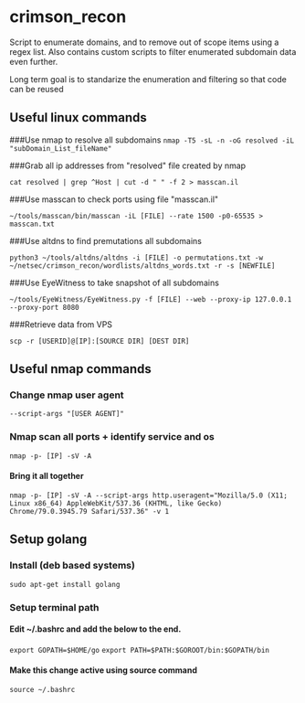 # crimson_recon

Script to enumerate domains, and to remove out of scope items using a regex list. Also contains custom scripts to filter enumerated subdomain data even further.

Long term goal is to standarize the enumeration and filtering so that code can be reused

## Useful linux commands

###Use nmap to resolve all subdomains
``nmap -T5 -sL -n -oG resolved -iL "subDomain_List_fileName"``

###Grab all ip addresses from "resolved" file created by nmap

``cat resolved | grep ^Host | cut -d " " -f 2 > masscan.il``

###Use masscan to check ports using file "masscan.il"

``~/tools/masscan/bin/masscan -iL [FILE] --rate 1500 -p0-65535 > masscan.txt ``

###Use altdns to find premutations all subdomains

``python3 ~/tools/altdns/altdns -i [FILE] -o permutations.txt -w ~/netsec/crimson_recon/wordlists/altdns_words.txt -r -s [NEWFILE]``

###Use EyeWitness to take snapshot of all subdomains

``~/tools/EyeWitness/EyeWitness.py -f [FILE] --web --proxy-ip 127.0.0.1 --proxy-port 8080``

###Retrieve data from VPS

``scp -r [USERID]@[IP]:[SOURCE DIR] [DEST DIR]``

## Useful nmap commands

### Change nmap user agent

``--script-args "[USER AGENT]"``

### Nmap scan all ports + identify service and os

``nmap -p- [IP] -sV -A``

#### Bring it all together

``nmap -p- [IP] -sV -A --script-args http.useragent="Mozilla/5.0 (X11; Linux x86_64) AppleWebKit/537.36 (KHTML, like Gecko) Chrome/79.0.3945.79 Safari/537.36" -v 1``

## Setup golang

### Install (deb based systems)

``sudo apt-get install golang``

### Setup terminal path
#### Edit ~/.bashrc and add the below to the end.
``export GOPATH=$HOME/go``
``export PATH=$PATH:$GOROOT/bin:$GOPATH/bin``
#### Make this change active using source command
``source ~/.bashrc``
